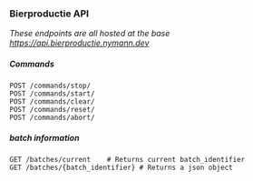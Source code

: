 ### Bierproductie API
*These endpoints are all hosted at the base https://api.bierproductie.nymann.dev*

##### Commands

```
POST /commands/stop/
POST /commands/start/
POST /commands/clear/
POST /commands/reset/
POST /commands/abort/
```

##### batch information

```
GET /batches/current    # Returns current batch_identifier
GET /batches/{batch_identifier} # Returns a json object
```
